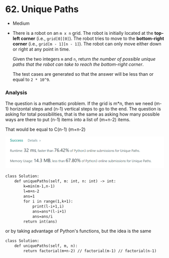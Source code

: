 # 62. Unique Paths

* Medium
*   There is a robot on an `m x n` grid. The robot is initially located at the **top-left corner** (i.e., `grid[0][0]`). The robot tries to move to the **bottom-right corner** (i.e., `grid[m - 1][n - 1]`). The robot can only move either down or right at any point in time.

    Given the two integers `m` and `n`, return _the number of possible unique paths that the robot can take to reach the bottom-right corner_.

    The test cases are generated so that the answer will be less than or equal to `2 * 10^9`.

### Analysis&#x20;

The question is a mathematic problem. If the grid is m\*n, then we need (m-1) horizontal steps and (n-1) vertical steps to go to the end. The question is asking for total possibilities, that is the same as asking how many possible ways are there to put (n-1) items into a list of (m+n-2) items.&#x20;

That would be equal to C(n-1)  (m+n-2)

![](<../.gitbook/assets/image (12) (1).png>)

```
class Solution:
    def uniquePaths(self, m: int, n: int) -> int:
        k=min(m-1,n-1)
        l=m+n-2
        ans=1
        for i in range(1,k+1):
            print(l-i+1,i)
            ans=ans*(l-i+1)
            ans=ans/i
        return int(ans)
```



or by taking advantage of Python's functions, but the idea is the same&#x20;

```
class Solution:
    def uniquePaths(self, m, n):
        return factorial(m+n-2) // factorial(m-1) // factorial(n-1)
```

